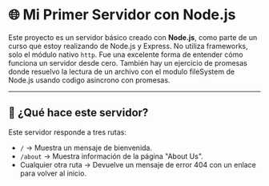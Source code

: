 # 🌐 Mi Primer Servidor con Node.js

Este proyecto es un servidor básico creado con **Node.js**, como parte de un curso que estoy realizando de Node.js y Express. No utiliza frameworks, solo el módulo nativo `http`. Fue una excelente forma de entender cómo funciona un servidor desde cero.
También hay un ejercicio de promesas donde resuelvo la lectura de un archivo con el modulo fileSystem de Node.js usando codigo asincrono con promesas.

---

## 🚀 ¿Qué hace este servidor?

Este servidor responde a tres rutas:

- `/` → Muestra un mensaje de bienvenida.
- `/about` → Muestra información de la página "About Us".
- Cualquier otra ruta → Devuelve un mensaje de error 404 con un enlace para volver al inicio.
